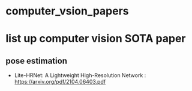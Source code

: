# computer_vsion_papers

# list up computer vision SOTA paper

## pose estimation
- Lite-HRNet: A Lightweight High-Resolution Network : https://arxiv.org/pdf/2104.06403.pdf
